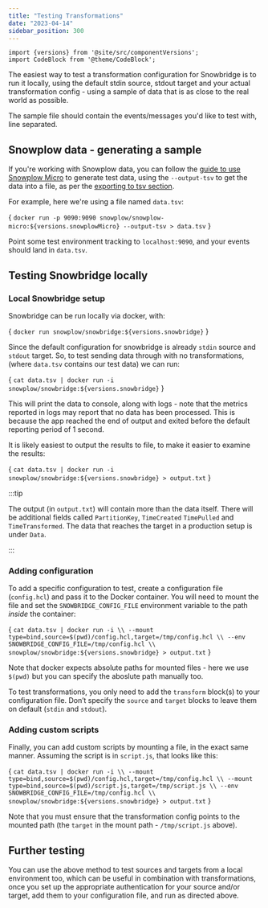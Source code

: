 ```yaml
---
title: "Testing Transformations"
date: "2023-04-14"
sidebar_position: 300
---
```


```mdx-code-block
import {versions} from '@site/src/componentVersions';
import CodeBlock from '@theme/CodeBlock';
```

The easiest way to test a transformation configuration for Snowbridge is to run it locally, using the default stdin source, stdout target and your actual transformation config - using a sample of data that is as close to the real world as possible.

The sample file should contain the events/messages you'd like to test with, line separated.

## Snowplow data - generating a sample

If you're working with Snowplow data, you can follow the [guide to use Snowplow Micro](/docs/getting-started-with-micro/basic-usage/index.md) to generate test data, using the `--output-tsv` to get the data into a file, as per the [exporting to tsv section](/docs/getting-started-with-micro/basic-usage/index.md#exporting-events-to-tsv).

For example, here we're using a file named `data.tsv`:

<CodeBlock language="bash">{
`docker run -p 9090:9090 snowplow/snowplow-micro:${versions.snowplowMicro} --output-tsv > data.tsv`
}</CodeBlock>

Point some test environment tracking to `localhost:9090`, and your events should land in `data.tsv`.

## Testing Snowbridge locally

### Local Snowbridge setup

Snowbridge can be run locally via docker, with:

<CodeBlock language="bash">{
`docker run snowplow/snowbridge:${versions.snowbridge}`
}</CodeBlock>

Since the default configuration for snowbridge is already `stdin` source and `stdout` target. So, to test sending data through with no transformations, (where `data.tsv` contains our test data) we can run:

<CodeBlock language="bash">{
`cat data.tsv | docker run -i snowplow/snowbridge:${versions.snowbridge}`
}</CodeBlock>

This will print the data to console, along with logs - note that the metrics reported in logs may report that no data has been processed. This is because the app reached the end of output and exited before the default reporting period of 1 second.

It is likely easiest to output the results to file, to make it easier to examine the results:

<CodeBlock language="bash">{
`cat data.tsv | docker run -i snowplow/snowbridge:${versions.snowbridge} > output.txt`
}</CodeBlock>

:::tip

The output (in `output.txt`) will contain more than the data itself. There will be additional fields called `PartitionKey`, `TimeCreated` `TimePulled` and `TimeTransformed`. The data that reaches the target in a production setup is under `Data`.

:::

### Adding configuration

To add a specific configuration to test, create a configuration file (`config.hcl`) and pass it to the Docker container. You will need to mount the file and set the `SNOWBRIDGE_CONFIG_FILE` environment variable to the path _inside_ the container:

<CodeBlock language="bash">{
`cat data.tsv | docker run -i \\
    --mount type=bind,source=$(pwd)/config.hcl,target=/tmp/config.hcl \\
    --env SNOWBRIDGE_CONFIG_FILE=/tmp/config.hcl \\
    snowplow/snowbridge:${versions.snowbridge} > output.txt`
}</CodeBlock>

Note that docker expects absolute paths for mounted files - here we use `$(pwd)` but you can specify the aboslute path manually too.

To test transformations, you only need to add the `transform` block(s) to your configuration file. Don’t specify the `source` and `target` blocks to leave them on default (`stdin` and `stdout`).

### Adding custom scripts

Finally, you can add custom scripts by mounting a file, in the exact same manner. Assuming the script is in `script.js`, that looks like this:

<CodeBlock language="bash">{
`cat data.tsv | docker run -i \\
    --mount type=bind,source=$(pwd)/config.hcl,target=/tmp/config.hcl \\
    --mount type=bind,source=$(pwd)/script.js,target=/tmp/script.js \\
    --env SNOWBRIDGE_CONFIG_FILE=/tmp/config.hcl \\
    snowplow/snowbridge:${versions.snowbridge} > output.txt`
}</CodeBlock>

Note that you must ensure that the transformation config points to the mounted path (the `target` in the mount path - `/tmp/script.js` above).

## Further testing

You can use the above method to test sources and targets from a local environment too, which can be useful in combination with transformations, once you set up the appropriate authentication for your source and/or target, add them to your configuration file, and run as directed above.

